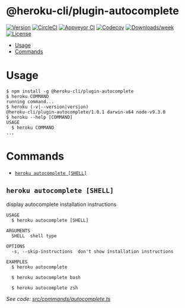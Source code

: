 @heroku-cli/plugin-autocomplete
===============================



[![Version](https://img.shields.io/npm/v/@heroku-cli/plugin-autocomplete.svg)](https://npmjs.org/package/@heroku-cli/plugin-autocomplete)
[![CircleCI](https://circleci.com/gh/heroku/heroku-cli-autocomplete/tree/master.svg?style=shield)](https://circleci.com/gh/heroku/heroku-cli-autocomplete/tree/master)
[![Appveyor CI](https://ci.appveyor.com/api/projects/status/github/heroku/heroku-cli-autocomplete?branch=master&svg=true)](https://ci.appveyor.com/project/heroku/heroku-cli-autocomplete/branch/master)
[![Codecov](https://codecov.io/gh/heroku/heroku-cli-autocomplete/branch/master/graph/badge.svg)](https://codecov.io/gh/heroku/heroku-cli-autocomplete)
[![Downloads/week](https://img.shields.io/npm/dw/@heroku-cli/plugin-autocomplete.svg)](https://npmjs.org/package/@heroku-cli/plugin-autocomplete)
[![License](https://img.shields.io/npm/l/@heroku-cli/plugin-autocomplete.svg)](https://github.com/heroku/heroku-cli-autocomplete/blob/master/package.json)

<!-- toc -->
* [Usage](#usage)
* [Commands](#commands)
<!-- tocstop -->
# Usage
<!-- usage -->
```sh-session
$ npm install -g @heroku-cli/plugin-autocomplete
$ heroku COMMAND
running command...
$ heroku (-v|--version|version)
@heroku-cli/plugin-autocomplete/1.0.1 darwin-x64 node-v9.3.0
$ heroku --help [COMMAND]
USAGE
  $ heroku COMMAND
...
```
<!-- usagestop -->
# Commands
<!-- commands -->
* [`heroku autocomplete [SHELL]`](#heroku-autocomplete-shell)

## `heroku autocomplete [SHELL]`

display autocomplete installation instructions

```
USAGE
  $ heroku autocomplete [SHELL]

ARGUMENTS
  SHELL  shell type

OPTIONS
  -s, --skip-instructions  don't show installation instructions

EXAMPLES
  $ heroku autocomplete

  $ heroku autocomplete bash

  $ heroku autocomplete zsh
```

_See code: [src/commands/autocomplete.ts](https://github.com/heroku/heroku-cli-autocomplete/blob/v1.0.1/src/commands/autocomplete.ts)_
<!-- commandsstop -->

